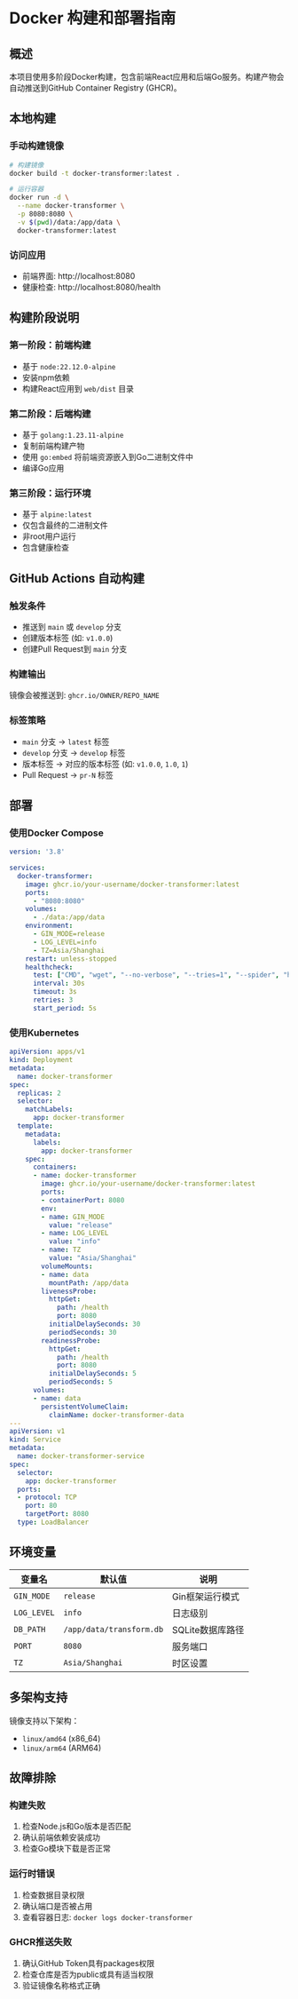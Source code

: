 # Docker 构建和部署指南

## 概述

本项目使用多阶段Docker构建，包含前端React应用和后端Go服务。构建产物会自动推送到GitHub Container Registry (GHCR)。

## 本地构建

### 手动构建镜像

```bash
# 构建镜像
docker build -t docker-transformer:latest .

# 运行容器
docker run -d \
  --name docker-transformer \
  -p 8080:8080 \
  -v $(pwd)/data:/app/data \
  docker-transformer:latest
```

### 访问应用

- 前端界面: http://localhost:8080
- 健康检查: http://localhost:8080/health

## 构建阶段说明

### 第一阶段：前端构建
- 基于 `node:22.12.0-alpine`
- 安装npm依赖
- 构建React应用到 `web/dist` 目录

### 第二阶段：后端构建
- 基于 `golang:1.23.11-alpine`
- 复制前端构建产物
- 使用 `go:embed` 将前端资源嵌入到Go二进制文件中
- 编译Go应用

### 第三阶段：运行环境
- 基于 `alpine:latest`
- 仅包含最终的二进制文件
- 非root用户运行
- 包含健康检查

## GitHub Actions 自动构建

### 触发条件

- 推送到 `main` 或 `develop` 分支
- 创建版本标签 (如: `v1.0.0`)
- 创建Pull Request到 `main` 分支

### 构建输出

镜像会被推送到: `ghcr.io/OWNER/REPO_NAME`

### 标签策略

- `main` 分支 -> `latest` 标签
- `develop` 分支 -> `develop` 标签
- 版本标签 -> 对应的版本标签 (如: `v1.0.0`, `1.0`, `1`)
- Pull Request -> `pr-N` 标签

## 部署

### 使用Docker Compose

```yaml
version: '3.8'

services:
  docker-transformer:
    image: ghcr.io/your-username/docker-transformer:latest
    ports:
      - "8080:8080"
    volumes:
      - ./data:/app/data
    environment:
      - GIN_MODE=release
      - LOG_LEVEL=info
      - TZ=Asia/Shanghai
    restart: unless-stopped
    healthcheck:
      test: ["CMD", "wget", "--no-verbose", "--tries=1", "--spider", "http://localhost:8080/health"]
      interval: 30s
      timeout: 3s
      retries: 3
      start_period: 5s
```

### 使用Kubernetes

```yaml
apiVersion: apps/v1
kind: Deployment
metadata:
  name: docker-transformer
spec:
  replicas: 2
  selector:
    matchLabels:
      app: docker-transformer
  template:
    metadata:
      labels:
        app: docker-transformer
    spec:
      containers:
      - name: docker-transformer
        image: ghcr.io/your-username/docker-transformer:latest
        ports:
        - containerPort: 8080
        env:
        - name: GIN_MODE
          value: "release"
        - name: LOG_LEVEL
          value: "info"
        - name: TZ
          value: "Asia/Shanghai"
        volumeMounts:
        - name: data
          mountPath: /app/data
        livenessProbe:
          httpGet:
            path: /health
            port: 8080
          initialDelaySeconds: 30
          periodSeconds: 30
        readinessProbe:
          httpGet:
            path: /health
            port: 8080
          initialDelaySeconds: 5
          periodSeconds: 5
      volumes:
      - name: data
        persistentVolumeClaim:
          claimName: docker-transformer-data
---
apiVersion: v1
kind: Service
metadata:
  name: docker-transformer-service
spec:
  selector:
    app: docker-transformer
  ports:
  - protocol: TCP
    port: 80
    targetPort: 8080
  type: LoadBalancer
```

## 环境变量

| 变量名 | 默认值 | 说明 |
|--------|--------|------|
| `GIN_MODE` | `release` | Gin框架运行模式 |
| `LOG_LEVEL` | `info` | 日志级别 |
| `DB_PATH` | `/app/data/transform.db` | SQLite数据库路径 |
| `PORT` | `8080` | 服务端口 |
| `TZ` | `Asia/Shanghai` | 时区设置 |

## 多架构支持

镜像支持以下架构：
- `linux/amd64` (x86_64)
- `linux/arm64` (ARM64)

## 故障排除

### 构建失败

1. 检查Node.js和Go版本是否匹配
2. 确认前端依赖安装成功
3. 检查Go模块下载是否正常

### 运行时错误

1. 检查数据目录权限
2. 确认端口是否被占用
3. 查看容器日志: `docker logs docker-transformer`

### GHCR推送失败

1. 确认GitHub Token具有packages权限
2. 检查仓库是否为public或具有适当权限
3. 验证镜像名称格式正确 